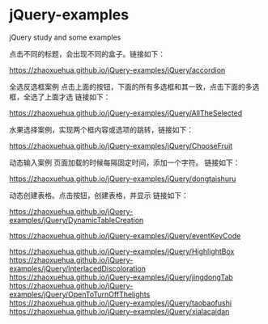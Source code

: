 # jQuery-examples
jQuery study and some examples

点击不同的标题，会出现不同的盒子。链接如下：

https://zhaoxuehua.github.io/jQuery-examples/jQuery/accordion


全选反选框案例 点击上面的按钮，下面的所有多选框和其一致，点击下面的多选框，全选了上面才选   链接如下：

https://zhaoxuehua.github.io/jQuery-examples/jQuery/AllTheSelected


水果选择案例，实现两个框内容或选项的跳转，链接如下：

https://zhaoxuehua.github.io/jQuery-examples/jQuery/ChooseFruit

动态输入案例 页面加载的时候每隔固定时间，添加一个字符。 链接如下：

https://zhaoxuehua.github.io/jQuery-examples/jQuery/dongtaishuru

动态创建表格。点击按钮，创建表格，并显示  链接如下：

https://zhaoxuehua.github.io/jQuery-examples/jQuery/DynamicTableCreation

https://zhaoxuehua.github.io/jQuery-examples/jQuery/eventKeyCode


https://zhaoxuehua.github.io/jQuery-examples/jQuery/HighlightBox
https://zhaoxuehua.github.io/jQuery-examples/jQuery/InterlacedDiscoloration
https://zhaoxuehua.github.io/jQuery-examples/jQuery/jingdongTab
https://zhaoxuehua.github.io/jQuery-examples/jQuery/OpenToTurnOffThelights
https://zhaoxuehua.github.io/jQuery-examples/jQuery/taobaofushi
https://zhaoxuehua.github.io/jQuery-examples/jQuery/xialacaidan

